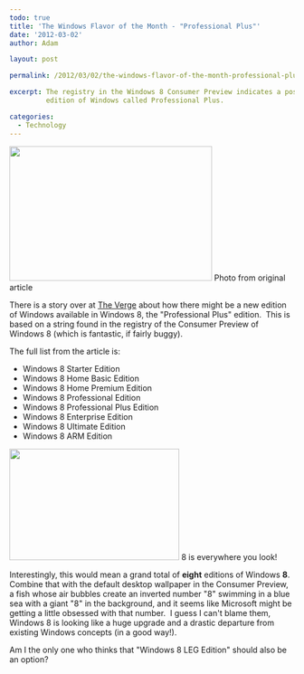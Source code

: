 ```yaml
---
todo: true
title: 'The Windows Flavor of the Month - "Professional Plus"'
date: '2012-03-02'
author: Adam

layout: post

permalink: /2012/03/02/the-windows-flavor-of-the-month-professional-plus/

excerpt: The registry in the Windows 8 Consumer Preview indicates a possible new
         edition of Windows called Professional Plus.

categories:
  - Technology
---
```

<a href="http://www.theverge.com/2012/3/2/2838822/windows-8-professional-plus-edition"><img src="http://45.55.182.154/wp-content/uploads/2012/03/windowsflation_large_verge_medium_landscape.jpg" alt="" width="358" height="238" /></a>
Photo from original article

There is a story over at [The
Verge](http://www.theverge.com/2012/3/2/2838822/windows-8-professional-plus-edition) about
how there might be a new edition of Windows available in Windows 8, the
"Professional Plus" edition.  This is based on a string found in the registry of
the Consumer Preview of Windows 8 (which is fantastic, if fairly buggy).

The full list from the article is:

- Windows 8 Starter Edition
- Windows 8 Home Basic Edition
- Windows 8 Home Premium Edition
- Windows 8 Professional Edition
- Windows 8 Professional Plus Edition
- Windows 8 Enterprise Edition
- Windows 8 Ultimate Edition
- Windows 8 ARM Edition

<a href="http://45.55.182.154/wp-content/uploads/2012/03/win8fish.png"><img aria-describedby="caption-attachment-905" class="size-medium wp-image-905" title="Windows 8 Fish Wallpaper" src="http://45.55.182.154/wp-content/uploads/2012/03/win8fish-300x197.png" alt="" width="300" height="197" srcset="https://plattsoft.net/wp-content/uploads/2012/03/win8fish-150x98.png 150w, https://plattsoft.net/wp-content/uploads/2012/03/win8fish-300x197.png 300w, https://plattsoft.net/wp-content/uploads/2012/03/win8fish-400x263.png 400w, https://plattsoft.net/wp-content/uploads/2012/03/win8fish.png 550w" sizes="(max-width: 300px) 100vw, 300px" /></a>
8 is everywhere you look!

Interestingly, this would mean a grand total of **eight** editions of Windows
**8**.  Combine that with the default desktop wallpaper in the Consumer Preview,
a fish whose air bubbles create an inverted number "8" swimming in a blue sea
with a giant "8" in the background, and it seems like Microsoft might be getting
a little obsessed with that number.  I guess I can't blame them, Windows 8 is
looking like a huge upgrade and a drastic departure from existing Windows
concepts (in a good way!).

Am I the only one who thinks that "Windows 8 LEG Edition" should also be an
option?
